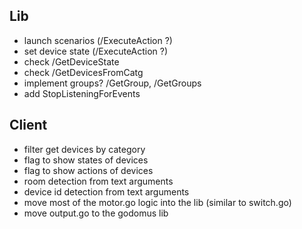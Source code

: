 ## Lib
- launch scenarios (/ExecuteAction ?)
- set device state (/ExecuteAction ?)
- check /GetDeviceState
- check /GetDevicesFromCatg
- implement groups? /GetGroup, /GetGroups
- add StopListeningForEvents

## Client
- filter get devices by category
- flag to show states of devices
- flag to show actions of devices
- room detection from text arguments
- device id detection from text arguments
- move most of the motor.go logic into the lib (similar to switch.go)
- move output.go to the godomus lib
